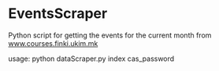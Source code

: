 # EventsScraper

Python script for getting the events for the current month from www.courses.finki.ukim.mk

usage: 
python dataScraper.py index cas_password
